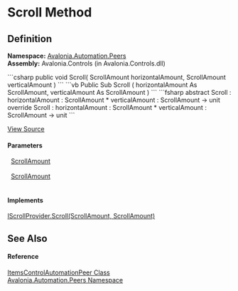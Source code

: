 # Scroll Method




## Definition
**Namespace:** <a href="N_Avalonia_Automation_Peers">Avalonia.Automation.Peers</a>  
**Assembly:** Avalonia.Controls (in Avalonia.Controls.dll)

<Tabs groupId="api-code-preview">
<TabItem value="csharp" label="C#">
```csharp
public void Scroll(
	ScrollAmount horizontalAmount,
	ScrollAmount verticalAmount
)
```
</TabItem>
<TabItem value="vb" label="VB">
```vb
Public Sub Scroll ( 
	horizontalAmount As ScrollAmount,
	verticalAmount As ScrollAmount
)
```
</TabItem>
<TabItem value="fsharp" label="F#">
```fsharp
abstract Scroll : 
        horizontalAmount : ScrollAmount * 
        verticalAmount : ScrollAmount -> unit 
override Scroll : 
        horizontalAmount : ScrollAmount * 
        verticalAmount : ScrollAmount -> unit 
```
</TabItem>
</Tabs>



<a href="https://github.com/AvaloniaUI/Avalonia/tree/master/src/Avalonia.Controls/Automation/Peers/ItemsControlAutomationPeer.cs#L46" title="View the source code">View Source</a>



#### Parameters
<dl><dt>  <a href="T_Avalonia_Automation_Provider_ScrollAmount">ScrollAmount</a></dt><dd> </dd><dt>  <a href="T_Avalonia_Automation_Provider_ScrollAmount">ScrollAmount</a></dt><dd> </dd></dl>

#### Implements
<a href="M_Avalonia_Automation_Provider_IScrollProvider_Scroll">IScrollProvider.Scroll(ScrollAmount, ScrollAmount)</a>  


## See Also


#### Reference
<a href="T_Avalonia_Automation_Peers_ItemsControlAutomationPeer">ItemsControlAutomationPeer Class</a>  
<a href="N_Avalonia_Automation_Peers">Avalonia.Automation.Peers Namespace</a>  

